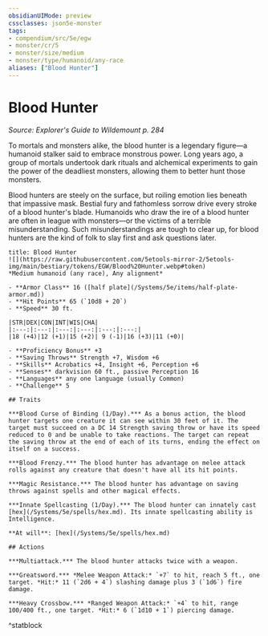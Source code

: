 ```yaml
---
obsidianUIMode: preview
cssclasses: json5e-monster
tags:
- compendium/src/5e/egw
- monster/cr/5
- monster/size/medium
- monster/type/humanoid/any-race
aliases: ["Blood Hunter"]
---
```

# Blood Hunter
*Source: Explorer's Guide to Wildemount p. 284*  

To mortals and monsters alike, the blood hunter is a legendary figure—a humanoid stalker said to embrace monstrous power. Long years ago, a group of mortals undertook dark rituals and alchemical experiments to gain the power of the deadliest monsters, allowing them to better hunt those monsters.

Blood hunters are steely on the surface, but roiling emotion lies beneath that impassive mask. Bestial fury and fathomless sorrow drive every stroke of a blood hunter's blade. Humanoids who draw the ire of a blood hunter are often in league with monsters—or the victims of a terrible misunderstanding. Such misunderstandings are tough to clear up, for blood hunters are the kind of folk to slay first and ask questions later.

```ad-statblock
title: Blood Hunter
![](https://raw.githubusercontent.com/5etools-mirror-2/5etools-img/main/bestiary/tokens/EGW/Blood%20Hunter.webp#token)
*Medium humanoid (any race), Any alignment*

- **Armor Class** 16 ([half plate](/Systems/5e/items/half-plate-armor.md))
- **Hit Points** 65 (`10d8 + 20`)
- **Speed** 30 ft.

|STR|DEX|CON|INT|WIS|CHA|
|:---:|:---:|:---:|:---:|:---:|:---:|
|18 (+4)|12 (+1)|15 (+2)| 9 (-1)|16 (+3)|11 (+0)|

- **Proficiency Bonus** +3
- **Saving Throws** Strength +7, Wisdom +6
- **Skills** Acrobatics +4, Insight +6, Perception +6
- **Senses** darkvision 60 ft., passive Perception 16
- **Languages** any one language (usually Common)
- **Challenge** 5

## Traits

***Blood Curse of Binding (1/Day).*** As a bonus action, the blood hunter targets one creature it can see within 30 feet of it. The target must succeed on a DC 14 Strength saving throw or have its speed reduced to 0 and be unable to take reactions. The target can repeat the saving throw at the end of each of its turns, ending the effect on itself on a success.

***Blood Frenzy.*** The blood hunter has advantage on melee attack rolls against any creature that doesn't have all its hit points.

***Magic Resistance.*** The blood hunter has advantage on saving throws against spells and other magical effects.

***Innate Spellcasting (1/Day).*** The blood hunter can innately cast [hex](/Systems/5e/spells/hex.md). Its innate spellcasting ability is Intelligence.

**At will**: [hex](/Systems/5e/spells/hex.md)

## Actions

***Multiattack.*** The blood hunter attacks twice with a weapon.

***Greatsword.*** *Melee Weapon Attack:* `+7` to hit, reach 5 ft., one target. *Hit:* 11 (`2d6 + 4`) slashing damage plus 3 (`1d6`) fire damage.

***Heavy Crossbow.*** *Ranged Weapon Attack:* `+4` to hit, range 100/400 ft., one target. *Hit:* 6 (`1d10 + 1`) piercing damage.
```
^statblock